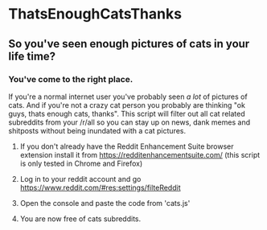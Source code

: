 # ThatsEnoughCatsThanks
## So you've seen enough pictures of cats in your life time?
### You've come to the right place.

If you're a normal internet user you've probably seen *a lot* of pictures of cats. And if you're not a crazy cat person you probably are thinking "ok guys, thats enough cats, thanks". This script will filter out all cat related subreddits from your /r/all so you can stay up on news, dank memes and shitposts without being inundated with a cat pictures.

1. If you don't already have the Reddit Enhancement Suite browser extension install it from https://redditenhancementsuite.com/ (this script is only tested in Chrome and Firefox)

2. Log in to your reddit account and go https://www.reddit.com/#res:settings/filteReddit

3. Open the console and paste the code from 'cats.js'

4. You are now free of cats subreddits.
